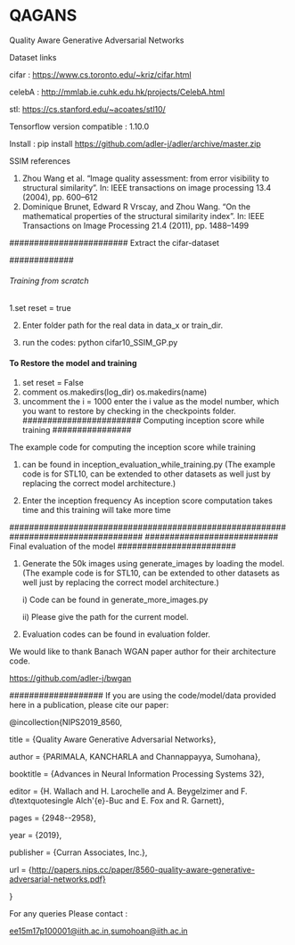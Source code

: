 # QAGANS
Quality Aware Generative Adversarial Networks


Dataset links


cifar : https://www.cs.toronto.edu/~kriz/cifar.html

celebA : http://mmlab.ie.cuhk.edu.hk/projects/CelebA.html

stl: https://cs.stanford.edu/~acoates/stl10/

Tensorflow version compatible : 1.10.0

Install : pip install https://github.com/adler-j/adler/archive/master.zip


SSIM references 
1. Zhou Wang et al. “Image quality assessment: from error visibility to structural similarity”.
In: IEEE transactions on image processing 13.4 (2004), pp. 600–612
2. Dominique Brunet, Edward R Vrscay, and Zhou Wang. “On the mathematical properties
of the structural similarity index”. In: IEEE Transactions on Image Processing 21.4
(2011), pp. 1488–1499

########################
Extract the cifar-dataset 

#############

######  Training from scratch #######
1.set reset = true

2. Enter folder path for the real data in data_x or train_dir.

3. run the codes: python cifar10_SSIM_GP.py

#### To Restore the model and training ########

1) set reset = False 
2) comment os.makedirs(log_dir)
		   os.makedirs(name)
3) uncomment the i = 1000 
   enter the i value as the model number, which you want to restore by checking in the checkpoints folder.
######################## Computing inception score while training ################

The example code for computing the inception score while training
 1) can be found in inception_evaluation_while_training.py (The example code is for STL10, can be extended to other datasets as well just by replacing the correct model architecture.)
 
 2) Enter the inception frequency
As inception score computation takes time and this training will take more time

###################################################################################
########################### Final evaluation of the model ########################
1. Generate the 50k images using generate_images by loading the model. (The example code is for STL10, can be extended to other datasets as well just by replacing the correct model architecture.)

   i) Code can be found in generate_more_images.py
   
   ii) Please give the path for the current model.
   
	
2. Evaluation codes can be found in evaluation folder.


We would like to thank Banach WGAN paper author for their architecture code.

https://github.com/adler-j/bwgan

###################
If you are using the code/model/data provided here in a publication, please cite our paper:


@incollection{NIPS2019_8560,

title = {Quality Aware Generative Adversarial Networks},

author = {PARIMALA, KANCHARLA and Channappayya, Sumohana},

booktitle = {Advances in Neural Information Processing Systems 32},

editor = {H. Wallach and H. Larochelle and A. Beygelzimer and F. d\textquotesingle Alch\'{e}-Buc and E. Fox and R. Garnett},

pages = {2948--2958},

year = {2019},

publisher = {Curran Associates, Inc.},

url = {http://papers.nips.cc/paper/8560-quality-aware-generative-adversarial-networks.pdf}

}


For any queries Please contact :

ee15m17p100001@iith.ac.in,sumohoan@iith.ac.in





